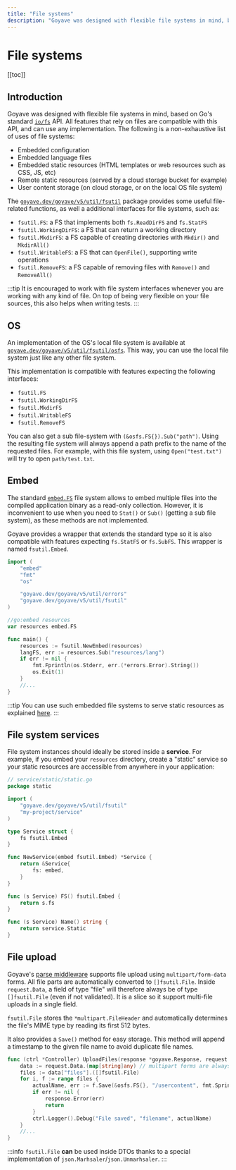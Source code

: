 ```yaml
---
title: "File systems"
description: "Goyave was designed with flexible file systems in mind, based on Go's standard io/fs API"
---
```


# File systems

[[toc]]

## Introduction

Goyave was designed with flexible file systems in mind, based on Go's standard [`io/fs`](https://pkg.go.dev/io/fs) API. All features that rely on files are compatible with this API, and can use any implementation. The following is a non-exhaustive list of uses of file systems:
- Embedded configuration
- Embedded language files
- Embedded static resources (HTML templates or web resources such as CSS, JS, etc)
- Remote static resources (served by a cloud storage bucket for example)
- User content storage (on cloud storage, or on the local OS file system)

The [`goyave.dev/goyave/v5/util/fsutil`](https://pkg.go.dev/goyave.dev/goyave/v5/util/fsutil) package provides some useful file-related functions, as well a additional interfaces for file systems, such as:
- `fsutil.FS`: a FS that implements both `fs.ReadDirFS` and `fs.StatFS`
- `fsutil.WorkingDirFS`: a FS that can return a working directory
- `fsutil.MkdirFS`: a FS capable of creating directories with `Mkdir()` and `MkdirAll()`
- `fsutil.WritableFS`: a FS that can `OpenFile()`, supporting write operations
- `fsutil.RemoveFS`: a FS capable of removing files with `Remove()` and `RemoveAll()`

:::tip
It is encouraged to work with file system interfaces whenever you are working with any kind of file. On top of being very flexible on your file sources, this also helps when writing tests.
:::

## OS

An implementation of the OS's local file system is available at [`goyave.dev/goyave/v5/util/fsutil/osfs`](https://pkg.go.dev/goyave.dev/goyave/v5/util/fsutil/osfs). This way, you can use the local file system just like any other file system.

This implementation is compatible with features expecting the following interfaces:
- `fsutil.FS`
- `fsutil.WorkingDirFS`
- `fsutil.MkdirFS`
- `fsutil.WritableFS`
- `fsutil.RemoveFS`

You can also get a sub file-system with `(&osfs.FS{}).Sub("path")`. Using the resulting file system will always append a path prefix to the name of the requested files. For example, with this file system, using `Open("test.txt")` will try to open `path/test.txt`.

## Embed

The standard [`embed.FS`](https://pkg.go.dev/embed#FS) file system allows to embed multiple files into the compiled application binary as a read-only collection. However, it is inconvenient to use when you need to `Stat()` or `Sub()` (getting a sub file system), as these methods are not implemented.

Goyave provides a wrapper that extends the standard type so it is also compatible with features expecting `fs.StatFS` or `fs.SubFS`. This wrapper is named `fsutil.Embed`.

```go
import (
	"embed"
	"fmt"
	"os"

	"goyave.dev/goyave/v5/util/errors"
	"goyave.dev/goyave/v5/util/fsutil"
)

//go:embed resources
var resources embed.FS

func main() {
	resources := fsutil.NewEmbed(resources)
	langFS, err := resources.Sub("resources/lang")
	if err != nil {
		fmt.Fprintln(os.Stderr, err.(*errors.Error).String())
		os.Exit(1)
	}
	//...
}
```

:::tip
You can use such embedded file systems to serve static resources as explained [here](/basics/routing.html#serve-static-resources). 
:::

## File system services

File system instances should ideally be stored inside a **service**. For example, if you embed your `resources` directory, create a "static" service so your static resources are accessible from anywhere in your application:
```go
// service/static/static.go
package static

import (
	"goyave.dev/goyave/v5/util/fsutil"
	"my-project/service"
)

type Service struct {
	fs fsutil.Embed
}

func NewService(embed fsutil.Embed) *Service {
	return &Service{
		fs: embed,
	}
}

func (s Service) FS() fsutil.Embed {
	return s.fs
}

func (s Service) Name() string {
	return service.Static
}

```

## File upload

Goyave's [parse middleware](/basics/middleware.html#parse) supports file upload using `multipart/form-data` forms. All file parts are automatically converted to `[]fsutil.File`. Inside `request.Data`, a field of type "file" will therefore always be of type `[]fsutil.File` (even if not validated). It is a slice so it support multi-file uploads in a single field.

`fsutil.File` stores the `*multipart.FileHeader` and automatically determines the file's MIME type by reading its first 512 bytes.

It also provides a `Save()` method for easy storage. This method will append a timestamp to the given file name to avoid duplicate file names.

```go
func (ctrl *Controller) UploadFiles(response *goyave.Response, request *goyave.Request) {
	data := request.Data.(map[string]any) // multipart forms are always objects
	files := data["files"].([]fsutil.File)
	for i, f := range files {
		actualName, err := f.Save(&osfs.FS{}, "/usercontent", fmt.Sprintf("userfile_%d", i+1))
		if err != nil {
			response.Error(err)
			return
		}
		ctrl.Logger().Debug("File saved", "filename", actualName)
	}
	//...
}
```

:::info
`fsutil.File` **can** be used inside DTOs thanks to a special implementation of `json.Marhsaler`/`json.Unmarhsaler`.
:::
